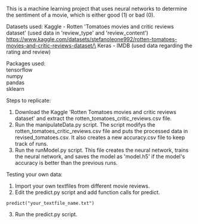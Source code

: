 This is a machine learning project that uses neural networks to determine the sentiment of a movie, which is either good (1) or bad (0).

Datasets used: 
Kaggle - Rotten 'Tomatoes movies and critic reviews dataset' (used data in 'review_type' and 'review_content')\
https://www.kaggle.com/datasets/stefanoleone992/rotten-tomatoes-movies-and-critic-reviews-dataset/\
Keras - IMDB (used data regarding the rating and review)

Packages used:\
tensorflow\
numpy\
pandas\
sklearn

Steps to replicate: 
1. Download the Kaggle 'Rotten Tomatoes movies and critic reviews dataset' and extract the rotten_tomatoes_critic_reviews.csv file.
2. Run the manipulateData.py script. The script modifys the rotten_tomatoes_critic_reviews.csv file and puts the processed data in revised_tomatoes.csv. It also creates a new accuracy.csv file to keep track of runs. 
3. Run the runModel.py script. This file creates the neural network, trains the neural network, and saves the model as 'model.h5' if the model's accuracy is better than the previous runs.

Testing your own data:
1. Import your own textfiles from different movie reviews.
2. Edit the predict.py script and add function calls for predict.
```
predict("your_textfile_name.txt")
```
3. Run the predict.py script.